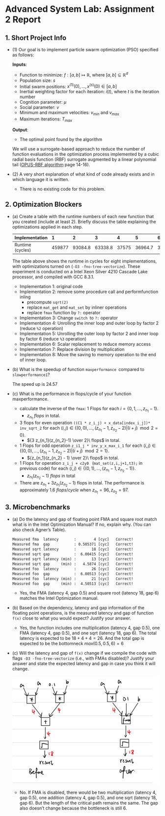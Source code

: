 # Advanced System Lab: Assignment 2 Report

## 1. Short Project Info

* (1) Our goal is to implement particle swarm optimization (PSO) specified as follows:

  **Inputs**: 

  * Function to minimize: $f:[a,b]\mapsto\mathbb R$, where $[a,b]\subseteq \mathbb R^d$
  * Population size: $s$
  * Initial swarm positions: $x^{(1)}(0),...,x^{(s)}(0) \in[a,b]$
  * Inertial weighting factor for each iteration: $i(t)$, where $t$ is the iteration number
  * Cognition parameter: $\mu$
  * Social parameter: $v$
  * Minimum and maximum velocities: $v_{min}$ and $v_{max}$
  * Maximum iterations: $T_{max}$

  **Output**:

  * The optimal point found by the algorithm

  We will use a surrogate-based approach to reduce the number of function evaluations in the optimization process implemented by a cubic radial basis function (RBF) surrogate augmented by a linear polynomial tail ([OPUS-RBF algorithm](https://acl.inf.ethz.ch/teaching/fastcode/2022/project/project-ideas/particle-swarm.pdf) page 14-16). 

* (2) A very short explanation of what kind of code already exists and in which language it is written.
  * There is no existing code for this problem. 

## 2. Optimization Blockers

* (a)  Create a table with the runtime numbers of each new function that you created (include at least 2). Briefly discuss the table explaining the optimizations applied in each step.

  | Implementation   | 1      | 2       | 3       | 4     | 5       | 6       | 7       | 8       |
  | ---------------- | ------ | ------- | ------- | ----- | ------- | ------- | ------- | ------- |
  | Runtime (cycles) | 459877 | 93084.8 | 63338.8 | 37575 | 36964.7 | 36973.9 | 18398.2 | 17913.2 |

  The table above shows the runtime in cycles for eight implementations, with optimizations turned on (`-O3 -fno-tree-vectorize`). These experiment is conducted on a Intel Xeon Silver 4210 Cascade Lake processor, and compiled with GCC 8.3.1.

  * Implementation 1: original code
  * Implementation 2: remove some procedure call and performfunction inling  
    * precompute `sqrt(2)`
    * replace `mat_get` and `mat_set` by inliner operations
    * replace `fmax` function by `?:` operator
  * Implementation 3: Change `switch `to `?:` operator
  * Implementation 4: Unrolling the inner loop and outer loop by factor 2 (reduce `%2` operation)
  * Implementation 5: Unrolling the outer loop by factor 2 and inner loop by factor 6 (reduce `%3` operation)
  * Implementation 6: Scalar replacement to reduce memory access
  * Implementation 7: Replace division by multiplication
  * Implementation 8: Move the saving to memory operation to the end of inner loop. 

* (b)  What is the speedup of function `maxperformance `compared to `slowperformance1`?

  The speed up is $24.57$

* (c)  What is the performance in flops/cycle of your function maxperformance.

  * calculate the inverse of the `fmax`: $1$ Flops for each $i=\{0,1,...,z_{n_1}-1\}$. 
    * $z_{n_1}\ flops$  in total.
  * $3$ flops for even operation `((C1 * z_i_j) + x_data[index_i_j])* inv_sqrt_2` for each $(i,j)\in\{(0,0), ...,(z_{n_1}-1,z_{n_2}-2)|(i+j)\mod2=0\}$.
    *  ${3 z_{n_1}(z_{n_2}-1) \over 2}\ flops$ in total.
  * $1$ Flops for odd operation `z_i1_j * inv_y_x_max_i_1` for each $(i,j)\in\{(0,0), ...,(z_{n_1}-1,z_{n_2}-2)|(i+j)\mod2=1\}$.
    *  ${z_{n_1}(z_{n_2} - 1) \over 2}\ flops$  in total.
  * $1$ Flops for operation  `z_i_j + c2y0 ` (`mat_set(z,i,j+1,t3);` in previous code) for each $(i,j) \in \{(0,1), ..., (z_{n_1} - 1, z_{n_2}-1)\}$. 
    * $z_{n_1}(z_{n_2}-1)\ flops$ in total
  * There are $z_{n_1} + 3z_{n_1}(z_{n_2} - 1)$ flops in total. The performance is approximately $1.6\ flops/cycle$ when $z_{n_1}=96, z_{n_2}=97$.

## 3. Microbenchmarks

* (a)  Do the latency and gap of floating point FMA and square root match what is in the Intel Optimization Manual? If no, explain why. (You can also check Agner’s Table).

  ```
  Measured fma  latency       :        4 [cyc]   Correct!
  Measured fma  gap           : 0.505371 [cyc]   Correct!
  Measured sqrt latency       :       18 [cyc]   Correct!
  Measured sqrt gap           :  6.00415 [cyc]   Correct!
  Measured sqrt latency (min) :       13 [cyc]   Correct!
  Measured sqrt gap     (min) :   4.5874 [cyc]   Correct!
  Measured foo  latency       :       26 [cyc]   Correct!
  Measured foo  gap           :  6.00513 [cyc]   Correct!
  Measured foo  latency (min) :       21 [cyc]   Correct!
  Measured foo  gap     (min) :  4.50513 [cyc]   Correct!
  ```

  * Yes, the FMA (latency 4, gap 0.5) and square root (latency 18, gap 6) matches the Intel Optimization manual. 

* (b) Based on the dependency, latency and gap information of the floating point operations, is the measured latency and gap of function `f(x)` close to what you would expect? Justify your answer.

  * Yes, the function includes one multiplication (latency 4, gap 0.5), one FMA (latency 4, gap 0.5), and one sqrt (latency 18, gap 6). The total latency is expected to be $18 + 4 + 4 = 26$. And the total gap is expected to be the bottomneck $max(0.5, 0.5, 6) = 6$

* (c)  Will the latency and gap of `f(x)` change if we compile the code with flags `-O3 -fno-tree-vectorize` (i.e., with FMAs disabled)? Justify your answer and state the expected latency and gap in case you think it will change.

  ![IMG_A2194ADA1E25-1](assets/IMG_A2194ADA1E25-1.jpeg)

  * No. If FMA is disabled, there would be two multiplication (latency 4, gap 0.5), one addition (latency 4, gap 0.5), and one sqrt (latency 18, gap 6). But the length of the critical path remains the same. The gap also doesn’t change because the bottleneck is still $6$. 

